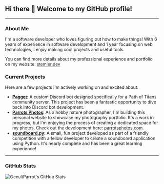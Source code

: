 ## Hi there 👋 Welcome to my GitHub profile!

---

### About Me

I'm a software developer who loves figuring out how to make things! With 6 years of experience in software development and 1 year focusing on web technologies, I enjoy making cool projects and useful tools.

You can find more details about my professional experience and portfolio on my website: [stemler.dev](https://stemler.dev/)

### Current Projects

Here are a few projects I'm actively working on and excited about:

-   [**Pagget**](https://github.com/OccultParrot/Pagget): A custom Discord bot designed specifically for a Path of Titans community server. This project has been a fantastic opportunity to dive back into Discord bot development.
-   [**Parrots Photos**](https://github.com/OccultParrot/ParrotsPhotos): As a hobby nature photographer, I'm building this personal website to showcase my photography portfolio. It's a work in progress, but I'm enjoying the process of creating a dedicated space for my photos. Check out the development here: [parrotsphotos.com](https://parrotsphotos.com/).
-   [**soundboard.py**](https://github.com/OccultParrot/soundboard.py): A small, fun project developed as part of a friendly competition with a fellow developer to create a soundboard application using Python. It's nearly complete and has been a great learning experience!

---

### GitHub Stats

<img align="left" alt="OccultParrot's GitHub Stats" src="https://github-readme-stats-five-tawny-32.vercel.app/api?username=OccultParrot&show_icons=true&hide_border=true" />
